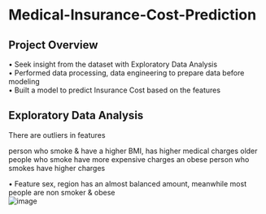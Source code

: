 # Medical-Insurance-Cost-Prediction
## **Project Overview** 
• Seek insight from the dataset with Exploratory Data Analysis <br>
• Performed data processing, data engineering to prepare data before modeling <br>
• Built a model to predict Insurance Cost based on the features <br>

## **Exploratory Data Analysis**
There are outliers in features


person who smoke & have a higher BMI, has higher medical charges
older people who smoke have more expensive charges
an obese person who smokes have higher charges

• Feature sex, region has an almost balanced amount, meanwhile most people are non smoker & obese <br>
![image](https://user-images.githubusercontent.com/80570935/130601931-826570ec-df1d-4b85-918f-00eb740ed212.png)
